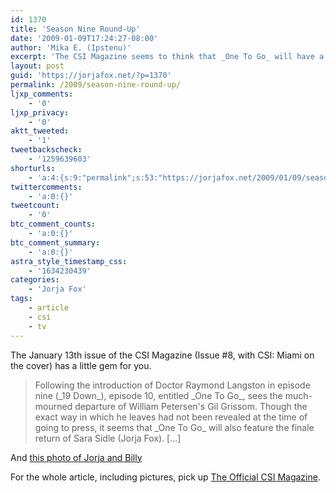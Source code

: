 ```yaml
---
id: 1370
title: 'Season Nine Round-Up'
date: '2009-01-09T17:24:27-08:00'
author: 'Mika E. (Ipstenu)'
excerpt: 'The CSI Magazine seems to think that _One To Go_ will have a little Sara Sidle.'
layout: post
guid: 'https://jorjafox.net/?p=1370'
permalink: /2009/season-nine-round-up/
ljxp_comments:
    - '0'
ljxp_privacy:
    - '0'
aktt_tweeted:
    - '1'
tweetbackscheck:
    - '1259639603'
shorturls:
    - 'a:4:{s:9:"permalink";s:53:"https://jorjafox.net/2009/01/09/season-nine-round-up/";s:7:"tinyurl";s:25:"http://tinyurl.com/axq9jg";s:4:"isgd";s:18:"http://is.gd/532Ly";s:5:"bitly";s:20:"http://bit.ly/8sibga";}'
twittercomments:
    - 'a:0:{}'
tweetcount:
    - '0'
btc_comment_counts:
    - 'a:0:{}'
btc_comment_summary:
    - 'a:0:{}'
astra_style_timestamp_css:
    - '1634230439'
categories:
    - 'Jorja Fox'
tags:
    - article
    - csi
    - tv
---
```


The January 13th issue of the CSI Magazine (Issue #8, with CSI: Miami on the cover) has a little gem for you.

<blockquote>Following the introduction of Doctor Raymond Langston in episode nine (_19 Down_), episode 10, entitled _One To Go_, sees the much-mourned departure of William Petersen's Gil Grissom.  Though the exact way in which he leaves had not been revealed at the time of going to press, it seems that _One To Go_ will also feature the finale return of Sara Sidle (Jorja Fox). [...]</blockquote>

And <a href="https://jorjafox.net/gallery/media/print/misc/csimag008-1.jpg">this photo of Jorja and Billy</a>

For the whole article, including pictures, pick up <a href="http://www.titanmagazines.com/app?service=external/Product&sp=l1075&sp=Sen&sp=SUS">The Official CSI Magazine</a>.
